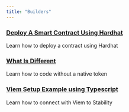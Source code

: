 ```yaml
---
title: "Builders"
---
```


<div class="docs-card-container">
   <div class="row row-cols-1 row-cols-md-3a g-4">
      <div class="col">
         <div class="card card-body h-100 d-flex flex-column" >
            <a href="/builders/deploy_contract_with_hardhat" class="card-title card-link stretched-link">
               <h3>Deploy A Smart Contract Using Hardhat </h3>
            </a>
            <p class="card-text">Learn how to deploy a contract using Hardhat</p>
         </div>
      </div>
      <div class="col">
         <div class="card card-body h-100 d-flex flex-column" >
            <a href="/builders/what_is_different" class="card-title card-link stretched-link">
               <h3>What Is Different</h3>
            </a>
            <p class="card-text">Learn how to code without a native token</p>
         </div>
      </div>
      <div class="col">
         <div class="card card-body h-100 d-flex flex-column" >
            <a href="/builders/viem_setup_example" class="card-title card-link stretched-link">
               <h3>Viem Setup Example using Typescript</h3>
            </a>
            <p class="card-text">Learn how to connect with Viem to Stability</p>
         </div>
      </div>
   </div>
</div>
